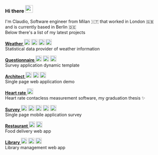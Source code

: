 ### Hi there  <img src="https://media.giphy.com/media/hvRJCLFzcasrR4ia7z/giphy.gif" width="25px">

I'm Claudio, Software engineer from Milan 🇮🇹 that worked in London 🇬🇧 and is currently based in Berlin 🇩🇪 <br>
Below there's a list of my latest projects

<p align="left">
<a href="https://github.com/roma-claudio/Weather">
<strong>
Weather
</strong>
</a>
<!--<img src="https://cdn.jsdelivr.net/npm/simple-icons@3.13.0/icons/css3.svg" alt="css3" width="20"/>-->
<img src="https://cdn.jsdelivr.net/npm/simple-icons@3.13.0/icons/html5.svg" alt="html5" width="20"/>
<img src="https://cdn.jsdelivr.net/npm/simple-icons@3.13.0/icons/javascript.svg" alt="javascript" width="20"/>
<img src="https://cdn.jsdelivr.net/npm/simple-icons@3.13.0/icons/react.svg" alt="react" width="20"/>
<img src="https://cdn.jsdelivr.net/npm/simple-icons@3.13.0/icons/node-dot-js.svg" alt="nodejs" width="20"/>
<br>
Statistical data provider of weather information
</p>

<p align="left">
<a href="https://github.com/roma-claudio/Questionnaire">
<strong>
Questionnaire
</strong>
</a>
<!--<img src="https://cdn.jsdelivr.net/npm/simple-icons@3.13.0/icons/css3.svg" alt="css3" width="20"/>-->
<img src="https://cdn.jsdelivr.net/npm/simple-icons@3.13.0/icons/html5.svg" alt="html5" width="20"/>
<img src="https://cdn.jsdelivr.net/npm/simple-icons@3.13.0/icons/javascript.svg" alt="javascript" width="20"/>
<img src="https://cdn.jsdelivr.net/npm/simple-icons@3.13.0/icons/react.svg" alt="react" width="20"/>
<br>
Survey application dynamic template
</p>

<p align="left">
<a href="https://github.com/roma-claudio/Architect">
<strong>
Architect
</strong>
</a>
<!--<img src="https://devicon.dev/devicon.git/icons/css3/css3-original-wordmark.svg" alt="css3" width="20"/>-->
<img src="https://cdn.jsdelivr.net/npm/simple-icons@3.13.0/icons/html5.svg" alt="html5" width="20"/>
<img src="https://cdn.jsdelivr.net/npm/simple-icons@3.13.0/icons/javascript.svg" alt="javascript" width="20"/>
<img src="https://cdn.jsdelivr.net/npm/simple-icons@3.13.0/icons/react.svg" alt="react" width="20"/>
<br>
Single page web application demo
</p>

<p align="left">
<a href="https://github.com/roma-claudio/Heart-rate">
<strong>
Heart rate
</strong>
<img src="https://cdn.jsdelivr.net/npm/simple-icons@3.13.0/icons/mathworks.svg" width="20" />
</a>
<br>
Heart rate contacless measurement software, my graduation thesis ✨
</p>

<p align="left">
<a href="https://github.com/roma-claudio/Survey">
<strong>
Survey
</strong>
</a>
<!--<img src="https://devicon.dev/devicon.git/icons/css3/css3-original-wordmark.svg" alt="css3" width="20"/>-->
<img src="https://cdn.jsdelivr.net/npm/simple-icons@3.13.0/icons/html5.svg" alt="html5" width="20"/>
<img src="https://cdn.jsdelivr.net/npm/simple-icons@3.13.0/icons/javascript.svg" alt="javascript" width="20"/>
<img src="https://cdn.jsdelivr.net/npm/simple-icons@3.13.0/icons/react.svg" alt="react" width="20"/>
<img src="https://cdn.jsdelivr.net/npm/simple-icons@3.13.0/icons/mysql.svg" width="20" />
<img src="https://cdn.jsdelivr.net/npm/simple-icons@3.13.0/icons/node-dot-js.svg" alt="nodejs" width="20"/>
<br>
Single page mobile application survey
</p>

<p align="left">
<a href="https://github.com/roma-claudio/Restaurant">
<strong>
Restaurant
</strong>
</a>
<!--<img src="https://devicon.dev/devicon.git/icons/css3/css3-original-wordmark.svg" alt="css3" width="20"/>-->
<img src="https://cdn.jsdelivr.net/npm/simple-icons@3.13.0/icons/html5.svg" alt="html5" width="20"/>
<img src="https://cdn.jsdelivr.net/npm/simple-icons@3.13.0/icons/javascript.svg" alt="javascript" width="20"/>
<br>
Food delivery web app
</p>

<p align="left">
<a href="https://github.com/roma-claudio/Library">
<strong>
Library
</strong>
</a>
<!--<img src="https://devicon.dev/devicon.git/icons/css3/css3-original-wordmark.svg" alt="css3" width="20"/>-->
<img src="https://cdn.jsdelivr.net/npm/simple-icons@3.13.0/icons/html5.svg" alt="html5" width="20"/>
<img src="https://cdn.jsdelivr.net/npm/simple-icons@3.13.0/icons/php.svg" alt="php" width="20"/>
<img src="https://cdn.jsdelivr.net/npm/simple-icons@3.13.0/icons/postgresql.svg" alt="postgresql" width="20"/>
<br>
Library management web app
</p>

<!--<a href="https://www.linkedin.com/in/claudio-roma-98168b163/">
  <img align="left" alt="Claudio's LinkedIn" width="22px" src="https://cdn.jsdelivr.net/npm/simple-icons@v3/icons/linkedin.svg" />
</a>-->
